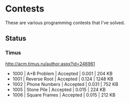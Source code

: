 # Contests

These are various programming contests that I've solved.


## Status

### Timus
http://acm.timus.ru/author.aspx?id=246961

- 1000 | A+B Problem | Accepted | 0.001 | 204 KB
- 1001 | Reverse Root | Accepted | 0.124 | 1248 KB
- 1002 | Phone Numbers | Accepted | 0.031 | 752 KB
- 1005 | Stone Pile | Accepted | 0.015 | 224 KB
- 1006 | Square Frames | Accepted | 0.015 | 212 KB

